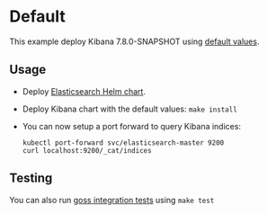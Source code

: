 # Default

This example deploy Kibana 7.8.0-SNAPSHOT using [default values][].


## Usage

* Deploy [Elasticsearch Helm chart][].

* Deploy Kibana chart with the default values: `make install`

* You can now setup a port forward to query Kibana indices:

  ```
  kubectl port-forward svc/elasticsearch-master 9200
  curl localhost:9200/_cat/indices
  ```


## Testing

You can also run [goss integration tests][] using `make test`


[elasticsearch helm chart]: https://github.com/elastic/helm-charts/tree/7.8/elasticsearch/examples/default/
[goss integration tests]: https://github.com/elastic/helm-charts/tree/7.8/kibana/examples/default/test/goss.yaml
[default values]: https://github.com/elastic/helm-charts/tree/7.8/kibana/values.yaml
